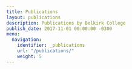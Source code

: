 ```yaml
---
title: Publications
layout: publications
description: Publications by Belkirk College
publish_date: 2017-11-01 00:00:00 -0300
menu:
  navigation:
    identifier: _publications
    url: "/publications/"
    weight: 5
---
```


